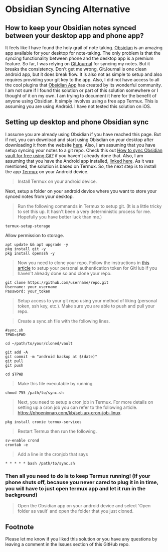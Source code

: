# Obsidian Syncing Alternative

## How to keep your Obsidian notes synced between your desktop app and phone app?

It feels like I have found the holy grail of note taking. [Obsidian](https://obsidian.md) is an amazing app available for your desktop for note-taking. The only problem is that the syncing functionality between phone and the desktop app is a premium feature. So far, I was relying on [GitJournal](https://gitjournal.io/) for syncing my notes. But it breaks the consistency. Don't get me wrong, GitJournal is one clean android app, but it does break flow. It is also not as simple to setup and also requires providing your git key to the app. Also, I did not have access to all the cool plugins that [Obsidian App](https://obsidian.md/mobile) has created by its wonderful community. I am not sure if I found this solution or part of this solution somewhere or I thought of it on my own. I am trying to document it here for the benefit of anyone using Obsidian. It simply involves using a free app Termux. This is assuming you are using Android. I have not tested this solution on iOS.

## Setting up desktop and phone Obsidian sync

I assume you are already using Obsidian if you have reached this page. But if not, you can download and start using Obisdian on your desktop after downloading it from the website [here](https://obsidian.md). Also, I am assuming that you have setup syncing your notes to a git repo. Check this out [How to sync Obsidian vault for free using Git?](https://desktopofsamuel.com/how-to-sync-obsidian-vault-for-free-using-git/) if you haven't already done that. Also, I am assuming that you have the Android app installed, [linked here](https://play.google.com/store/apps/details?id=md.obsidian). As it was mentioned, the solution is based on Termux. So, the next step is to install the app [Termux](https://play.google.com/store/apps/details?id=com.termux) on your Android device.

> Install Termux on your android device.

Next, setup a folder on your android device where you want to store your synced notes from your desktop. 

> Run the following commands in Termux to setup git. (It is a little tricky to set this up. It hasn't been a very deterministic process for me. Hopefully you have better luck than me.) 

``` 
termux-setup-storage
```
Allow permission to storage.
```
apt update && apt upgrade -y
pkg install git -y
pkg install openssh -y
```

> Now you need to clone your repo. Follow the instructions in [this article](https://docs.github.com/en/authentication/keeping-your-account-and-data-secure/creating-a-personal-access-token) to setup your personal authentication token for GitHub if you haven't already done so and clone your repo.

```
git clone https://github.com/username/repo.git
Username: your_username
Password: your_token
```

> Setup access to your git repo using your method of liking (personal token, ssh key, etc.). Make sure you are able to push and pull your repo.

> Create a sync.sh file with the following lines.


```
#sync.sh
TPWD=$PWD

cd ~/path/to/your/cloned/vault

git add -A
git commit -m "android backup at $(date)"
git pull
git push

cd $TPWD
```

> Make this file executable by running

``` chmod 755 /path/to/sync.sh ```

> Next, you need to setup a cron job in Termux. For more details on setting up a cron job you can refer to the following article. https://phoenixnap.com/kb/set-up-cron-job-linux.

```
pkg install cronie termux-services
```

> Restart Termux then run the following.

```
sv-enable crond
crontab -e 
```

> Add a line in the cronjob that says
 
```
* * * * * bash /path/to/sync.sh
```

### Then all you need to do is to keep Termux running! (If your phone shuts off, because you never cared to plug it in in time, you will have to just open termux app and let it run in the background)

> Open the Obsidian app on your android device and select 'Open folder as vault' and open the folder that you just cloned.
 
## Footnote

Please let me know if you liked this solution or you have any questions by leaving a comment in the Issues section of this GitHub repo. 
